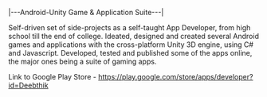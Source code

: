 |---Android-Unity Game & Application Suite---|

Self-driven set of side-projects as a self-taught App Developer, from high school till the end of college. Ideated, designed and created several Android games and applications with the cross-platform Unity 3D engine, using C# and Javascript. Developed, tested and published some of the apps online, the major ones being a suite of gaming apps. 

Link to Google Play Store - https://play.google.com/store/apps/developer?id=Deebthik